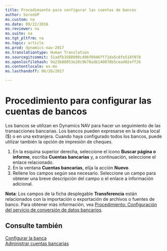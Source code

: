 ```yaml
---
title: Procedimiento para configurar las cuentas de bancos
author: SorenGP
ms.custom: na
ms.date: 09/22/2016
ms.reviewer: na
ms.suite: na
ms.tgt_pltfrm: na
ms.topic: article
ms.prod: dynamics-nav-2017
ms.translationtype: Human Translation
ms.sourcegitcommit: 51adfb3588099c496f0946ff71da5c6fe518f070
ms.openlocfilehash: 9a23b88053e20c9b78adb140078b5cead02eff26
ms.contentlocale: es-mx
ms.lasthandoff: 06/26/2017

---
```


# <a name="how-to-set-up-bank-accounts"></a>Procedimiento para configurar las cuentas de bancos
Los bancos se utilizan en Dynamics NAV para hacer un seguimiento de las transacciones bancarias. Los bancos pueden expresarse en la divisa local ($) o en una extranjera. Cuando haya configurado todos los bancos, puede utilizar también la opción de impresión de cheques.

1. En la esquina superior derecha, seleccione el icono **Buscar página o informe**, escriba **Cuentas bancarias** y, a continuación, seleccione el enlace relacionado.
2. En la ventana **Cuentas bancarias**, elija la acción **Nuevo**.
3. Rellene los campos según sea necesario. Seleccione un campo para obtener una breve descripción del campo o el enlace a información adicional.

**Nota**: Los campos de la ficha desplegable **Transferencia** están relacionados con la importación o exportación de archivos o fuentes de banco. Para obtener más información, vea [Procedimiento: Configuración del servicio de conversión de datos bancarios](bank-how-setup-bank-data-conversion-service.md).

## <a name="see-also"></a>Consulte también  
[Configurar la banca](bank-setup-banking.md)  
[Administrar cuentas bancarias](bank-manage-bank-accounts.md)

